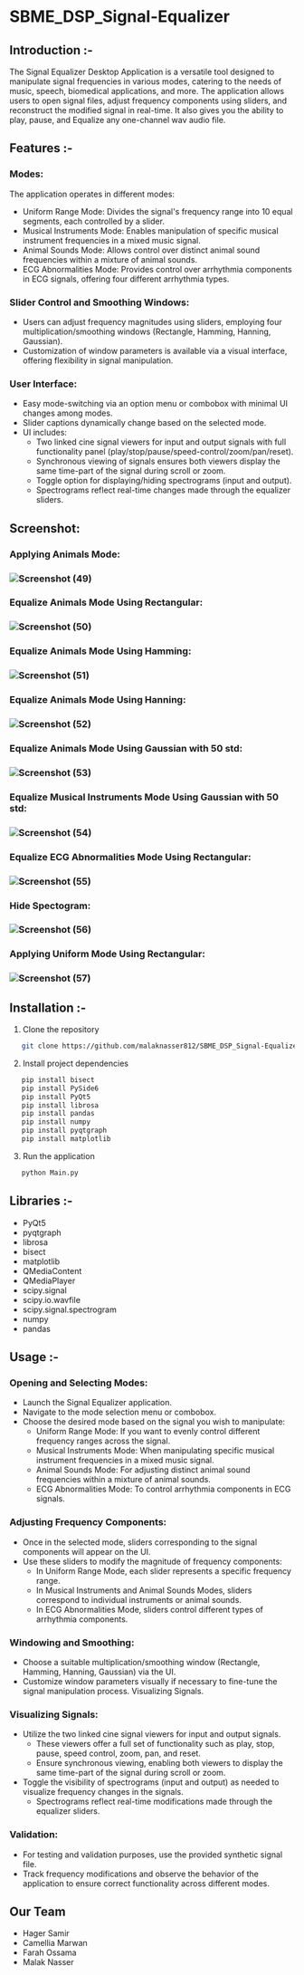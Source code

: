 # SBME_DSP_Signal-Equalizer
## Introduction :-
The Signal Equalizer Desktop Application is a versatile tool designed to manipulate signal frequencies in various modes, catering to the needs of music, speech, biomedical applications, and more. The application allows users to open signal files, adjust frequency components using sliders, and reconstruct the modified signal in real-time. It also gives you the ability to play, pause, and Equalize any one-channel wav audio file.
## Features :-
### Modes:

The application operates in different modes:

- Uniform Range Mode: Divides the signal's frequency range into 10 equal segments, each controlled by a slider.
- Musical Instruments Mode: Enables manipulation of specific musical instrument frequencies in a mixed music signal.
- Animal Sounds Mode: Allows control over distinct animal sound frequencies within a mixture of animal sounds.
- ECG Abnormalities Mode: Provides control over arrhythmia components in ECG signals, offering four different arrhythmia types.

### Slider Control and Smoothing Windows:

- Users can adjust frequency magnitudes using sliders, employing four multiplication/smoothing windows (Rectangle, Hamming, Hanning, Gaussian).
- Customization of window parameters is available via a visual interface, offering flexibility in signal manipulation.

### User Interface:
- Easy mode-switching via an option menu or combobox with minimal UI changes among modes.
- Slider captions dynamically change based on the selected mode.
- UI includes:
  - Two linked cine signal viewers for input and output signals with full functionality panel (play/stop/pause/speed-control/zoom/pan/reset).
  - Synchronous viewing of signals ensures both viewers display the same time-part of the signal during scroll or zoom.
  - Toggle option for displaying/hiding spectrograms (input and output).
  - Spectrograms reflect real-time changes made through the equalizer sliders.
## Screenshot:
### Applying Animals Mode:
### ![Screenshot (49)](https://github.com/hagersamir/SBME_DSP_Signal-Equalizer/assets/105936147/73aa846b-9e90-4811-bb3a-2043ffe59d7b)
### Equalize Animals Mode Using Rectangular:
### ![Screenshot (50)](https://github.com/hagersamir/SBME_DSP_Signal-Equalizer/assets/105936147/ae8cc03a-324f-47be-be1f-729af94f12a8)
### Equalize Animals Mode Using Hamming:
### ![Screenshot (51)](https://github.com/hagersamir/SBME_DSP_Signal-Equalizer/assets/105936147/23e1315e-53db-49b2-ba84-88d0ed2e9617)
### Equalize Animals Mode Using Hanning:
### ![Screenshot (52)](https://github.com/hagersamir/SBME_DSP_Signal-Equalizer/assets/105936147/68f9cede-4fcb-43c9-b378-b388c2e14527)
### Equalize Animals Mode Using Gaussian with 50 std:
### ![Screenshot (53)](https://github.com/hagersamir/SBME_DSP_Signal-Equalizer/assets/105936147/4328a5ab-3f1e-4092-8375-4822175d7ca7)
### Equalize Musical Instruments Mode Using Gaussian with 50 std:
### ![Screenshot (54)](https://github.com/hagersamir/SBME_DSP_Signal-Equalizer/assets/105936147/22de29cb-6707-4148-9743-b5edba5eb0bf)
### Equalize ECG Abnormalities Mode Using Rectangular:
### ![Screenshot (55)](https://github.com/hagersamir/SBME_DSP_Signal-Equalizer/assets/105936147/09670bc7-5445-425c-aaf6-9d8683316c61)
### Hide Spectogram:
### ![Screenshot (56)](https://github.com/hagersamir/SBME_DSP_Signal-Equalizer/assets/105936147/28275f95-3647-4964-ae25-86c7eb1c6430)
### Applying Uniform Mode Using Rectangular:
### ![Screenshot (57)](https://github.com/hagersamir/SBME_DSP_Signal-Equalizer/assets/105936147/b3cf98d1-2e08-4952-8663-ffba42594b84)

 ## Installation :-
1. Clone the repository
```sh
   git clone https://github.com/malaknasser812/SBME_DSP_Signal-Equalizer.git
 ```
2. Install project dependencies
```sh
   pip install bisect
   pip install PySide6
   pip install PyQt5
   pip install librosa
   pip install pandas
   pip install numpy
   pip install pyqtgraph
   pip install matplotlib
 ```
3. Run the application
```sh
   python Main.py
```
## Libraries :-
- PyQt5
- pyqtgraph
- librosa
- bisect
- matplotlib
- QMediaContent
- QMediaPlayer
- scipy.signal
- scipy.io.wavfile
- scipy.signal.spectrogram
- numpy
- pandas

## Usage :-

### Opening and Selecting Modes:

- Launch the Signal Equalizer application.
- Navigate to the mode selection menu or combobox.
- Choose the desired mode based on the signal you wish to manipulate:
  - Uniform Range Mode: If you want to evenly control different frequency ranges across the signal.
  - Musical Instruments Mode: When manipulating specific musical instrument frequencies in a mixed music signal.
  - Animal Sounds Mode: For adjusting distinct animal sound frequencies within a mixture of animal sounds.
  - ECG Abnormalities Mode: To control arrhythmia components in ECG signals.

### Adjusting Frequency Components:

- Once in the selected mode, sliders corresponding to the signal components will appear on the UI.
- Use these sliders to modify the magnitude of frequency components:
  - In Uniform Range Mode, each slider represents a specific frequency range.
  - In Musical Instruments and Animal Sounds Modes, sliders correspond to individual instruments or animal sounds.
  - In ECG Abnormalities Mode, sliders control different types of arrhythmia components.

### Windowing and Smoothing:

- Choose a suitable multiplication/smoothing window (Rectangle, Hamming, Hanning, Gaussian) via the UI.
- Customize window parameters visually if necessary to fine-tune the signal manipulation process.
Visualizing Signals.

### Visualizing Signals:

- Utilize the two linked cine signal viewers for input and output signals.
  - These viewers offer a full set of functionality such as play, stop, pause, speed control, zoom, pan, and reset.
  - Ensure synchronous viewing, enabling both viewers to display the same time-part of the signal during scroll or zoom.
- Toggle the visibility of spectrograms (input and output) as needed to visualize frequency changes in the signals.
  - Spectrograms reflect real-time modifications made through the equalizer sliders.
 
### Validation:

- For testing and validation purposes, use the provided synthetic signal file.
- Track frequency modifications and observe the behavior of the application to ensure correct functionality across different modes.

## Our Team

- Hager Samir
- Camellia Marwan
- Farah Ossama
- Malak Nasser
